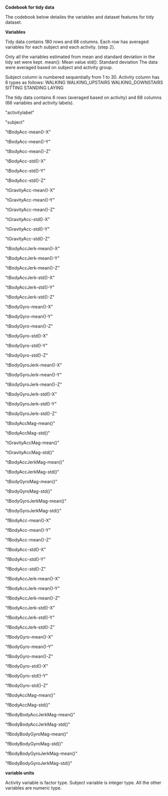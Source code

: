 **Codebook for tidy data**

The codebook below detailes the variables and dataset features for tidy dataset.

**Variables**

Tidy data contains 180 rows and 68 columns. Each row has averaged variables for each subject and each activity. (step 2).

Only all the variables estimated from mean and standard deviation in the tidy set were kept.
mean(): Mean value
std(): Standard deviation
The data were averaged based on subject and activity group.

Subject column is numbered sequentially from 1 to 30. Activity column has 6 types as follows:
WALKING
WALKING_UPSTAIRS
WALKING_DOWNSTAIRS
SITTING
STANDING
LAYING

The tidy data contains 6 rows (averaged based on activity) and 68 columns (66 variables and activity labels).

"activitylabel"

"subject"

"tBodyAcc-mean()-X"

"tBodyAcc-mean()-Y"

"tBodyAcc-mean()-Z"

"tBodyAcc-std()-X"

"tBodyAcc-std()-Y"

"tBodyAcc-std()-Z"

"tGravityAcc-mean()-X"

"tGravityAcc-mean()-Y"

"tGravityAcc-mean()-Z"

"tGravityAcc-std()-X"

"tGravityAcc-std()-Y"

"tGravityAcc-std()-Z"

"tBodyAccJerk-mean()-X"

"tBodyAccJerk-mean()-Y"

"tBodyAccJerk-mean()-Z"

"tBodyAccJerk-std()-X"

"tBodyAccJerk-std()-Y"

"tBodyAccJerk-std()-Z"

"tBodyGyro-mean()-X"

"tBodyGyro-mean()-Y"

"tBodyGyro-mean()-Z"

"tBodyGyro-std()-X"

"tBodyGyro-std()-Y"

"tBodyGyro-std()-Z"

"tBodyGyroJerk-mean()-X"

"tBodyGyroJerk-mean()-Y"

"tBodyGyroJerk-mean()-Z"

"tBodyGyroJerk-std()-X"

"tBodyGyroJerk-std()-Y"

"tBodyGyroJerk-std()-Z"

"tBodyAccMag-mean()"

"tBodyAccMag-std()"

"tGravityAccMag-mean()"

"tGravityAccMag-std()"

"tBodyAccJerkMag-mean()"

"tBodyAccJerkMag-std()"

"tBodyGyroMag-mean()"

"tBodyGyroMag-std()"

"tBodyGyroJerkMag-mean()"

"tBodyGyroJerkMag-std()"

"fBodyAcc-mean()-X"

"fBodyAcc-mean()-Y"

"fBodyAcc-mean()-Z"

"fBodyAcc-std()-X"

"fBodyAcc-std()-Y"

"fBodyAcc-std()-Z"

"fBodyAccJerk-mean()-X"

"fBodyAccJerk-mean()-Y"

"fBodyAccJerk-mean()-Z"

"fBodyAccJerk-std()-X"

"fBodyAccJerk-std()-Y"

"fBodyAccJerk-std()-Z"

"fBodyGyro-mean()-X"

"fBodyGyro-mean()-Y"

"fBodyGyro-mean()-Z"

"fBodyGyro-std()-X"

"fBodyGyro-std()-Y"

"fBodyGyro-std()-Z"

"fBodyAccMag-mean()"

"fBodyAccMag-std()"

"fBodyBodyAccJerkMag-mean()"

"fBodyBodyAccJerkMag-std()"

"fBodyBodyGyroMag-mean()"

"fBodyBodyGyroMag-std()"

"fBodyBodyGyroJerkMag-mean()"

"fBodyBodyGyroJerkMag-std()"

**variable units**

Activity variable is factor type. Subject variable is integer type. All the other variables are numeric type.
